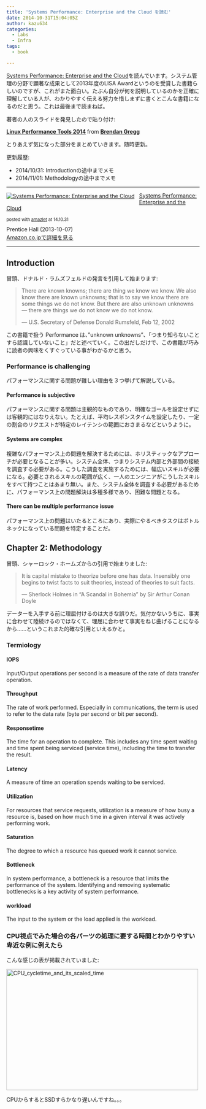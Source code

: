 ```yaml
---
title: 'Systems Performance: Enterprise and the Cloud を読む'
date: 2014-10-31T15:04:05Z
author: kazu634
categories:
  - Labs
  - Infra
tags:
  - book

---
```

<a href="http://www.amazon.co.jp/Systems-Performance-Enterprise-Brendan-Gregg-ebook/dp/B00FLYU9T2/ref=sr_1_6?s=english-books&ie=UTF8&qid=1414762573&sr=1-6&keywords=system+performance" onclick="__gaTracker('send', 'event', 'outbound-article', 'http://www.amazon.co.jp/Systems-Performance-Enterprise-Brendan-Gregg-ebook/dp/B00FLYU9T2/ref=sr_1_6?s=english-books&ie=UTF8&qid=1414762573&sr=1-6&keywords=system+performance', 'Systems Performance: Enterprise and the Cloud');">Systems Performance: Enterprise and the Cloud</a>を読んでいます。システム管理の分野で顕著な成果として2013年度のLISA Awardというのを受賞した書籍らしいのですが、これがまた面白い。たぶん自分が何を説明しているのかを正確に理解している人が、わかりやすく伝える努力を惜しまずに書くとこんな書籍になるのだと思う。これは最後まで読まねば。

著者の人のスライドを発見したので貼り付け:



<div style="margin-bottom: 5px;">
<strong> <a title="Linux Performance Tools 2014" href="//www.slideshare.net/brendangregg/linux-performance-tools-2014" target="_blank">Linux Performance Tools 2014</a> </strong> from <strong><a href="//www.slideshare.net/brendangregg" target="_blank">Brendan Gregg</a></strong>
</div>

とりあえず気になった部分をまとめていきます。随時更新。

更新履歴:

  * 2014/10/31: Introductionの途中までメモ
  * 2014/11/01: Methodologyの途中までメモ

* * *

<div class="amazlet-box" style="margin-bottom: 0px;">
<div class="amazlet-image" style="float: left; margin: 0px 12px 1px 0px;">
<a href="https://www.amazon.co.jp/exec/obidos/ASIN/B00FLYU9T2/simsnes-22/ref=nosim/" onclick="__gaTracker('send', 'event', 'outbound-article', 'https://www.amazon.co.jp/exec/obidos/ASIN/B00FLYU9T2/simsnes-22/ref=nosim/', '');" target="_blank" name="amazletlink"><img style="border: none;" src="https://images-na.ssl-images-amazon.com/images/I/61d0BC4HCnL._SL160_.jpg" alt="Systems Performance: Enterprise and the Cloud" /></a>
</div>

<div class="amazlet-info" style="line-height: 120%; margin-bottom: 10px;">
<div class="amazlet-name" style="margin-bottom: 10px; line-height: 120%;">
<p>
<a href="https://www.amazon.co.jp/exec/obidos/ASIN/B00FLYU9T2/simsnes-22/ref=nosim/" onclick="__gaTracker('send', 'event', 'outbound-article', 'https://www.amazon.co.jp/exec/obidos/ASIN/B00FLYU9T2/simsnes-22/ref=nosim/', 'Systems Performance: Enterprise and the Cloud');" target="_blank" name="amazletlink">Systems Performance: Enterprise and the Cloud</a>
</p>

<div class="amazlet-powered-date" style="font-size: 80%; margin-top: 5px; line-height: 120%;">
        posted with <a href="http://www.amazlet.com/" onclick="__gaTracker('send', 'event', 'outbound-article', 'http://www.amazlet.com/', 'amazlet');" title="amazlet"  target="_blank">amazlet</a> at 14.10.31
</div>
</div>

<div class="amazlet-detail">
      Prentice Hall (2013-10-07)
</div>

<div class="amazlet-sub-info" style="float: left;">
<div class="amazlet-link" style="margin-top: 5px;">
<a href="https://www.amazon.co.jp/exec/obidos/ASIN/B00FLYU9T2/simsnes-22/ref=nosim/" onclick="__gaTracker('send', 'event', 'outbound-article', 'https://www.amazon.co.jp/exec/obidos/ASIN/B00FLYU9T2/simsnes-22/ref=nosim/', 'Amazon.co.jpで詳細を見る');" target="_blank" name="amazletlink">Amazon.co.jpで詳細を見る</a>
</div>
</div>
</div>

<div class="amazlet-footer" style="clear: left;">
</div>
</div>

<!--more-->

* * *

## Introduction

冒頭、ドナルド・ラムズフェルドの発言を引用して始まります:

> There are known knowns; there are thing we know we know. We also know there are known unknowns; that is to say we know there are some things we do not know. But there are also unknown unknowns &#8212; there are things we do not know we do not know.
>
> &#8212; U.S. Secretary of Defense Donald Rumsfeld, Feb 12, 2002

この書籍で扱う Performance は、&#8221;unknown unknowns&#8221;、「つまり知らないことすら認識していないこと」だと述べていく。この出だしだけで、この書籍が巧みに読者の興味をくすぐっている事がわかるかと思う。

### Performance is challenging

パフォーマンスに関する問題が難しい理由を３つ挙げて解説している。

#### Performance is subjective

パフォーマンスに関する問題は主観的なものであり、明確なゴールを設定せずには客観的にはなりえない。たとえば、平均レスポンスタイムを設定したり、一定の割合のリクエストが特定のレイテンシの範囲におさまるなどというように。

#### Systems are complex

複雑なパフォーマンス上の問題を解決するためには、ホリスティックなアプローチが必要となることが多い。システム全体、つまりシステム内部と外部間の接続を調査する必要がある。こうした調査を実施するためには、幅広いスキルが必要になる。必要とされるスキルの範囲が広く、一人のエンジニアがこうしたスキルをすべて持つことはあまり無い。また、システム全体を調査する必要があるために、パフォーマンス上の問題解決は多種多様であり、困難な問題となる。

#### There can be multiple performance issue

パフォーマンス上の問題はいたるところにあり、実際にやるべきタスクはボトルネックになっている問題を特定することだ。

## Chapter 2: Methodology

冒頭、シャーロック・ホームズからの引用で始まりました:

> It is capital mistake to theorize before one has data. Insensibly one begins to twist facts to suit theories, instead of theories to suit facts.
>
> &#8212; Sherlock Holmes in &#8220;A Scandal in Bohemia&#8221; by Sir Arthur Conan Doyle

データーを入手する前に理屈付けるのは大きな誤りだ。気付かないうちに、事実に合わせて陸続けるのではなくて、理屈に合わせて事実をねじ曲げることになるから……というこれまた的確な引用といえるかと。

### Termiology

#### IOPS

Input/Output operations per second is a measure of the rate of data transfer operation.

#### Throughput

The rate of work performed. Especially in communications, the term is used to refer to the data rate (byte per second or bit per second).

#### Responsetime

The time for an operation to complete. This includes any time spent waiting and time spent being serviced (service time), including the time to transfer the result.

#### Latency

A measure of time an operation spends waiting to be serviced.

#### Utilization

For resources that service requests, utilization is a measure of how busy a resource is, based on how much time in a given interval it was actively performing work.

#### Saturation

The degree to which a resource has queued work it cannot service.

#### Bottleneck

In system performance, a bottleneck is a resource that limits the performance of the system. Identifying and removing systematic bottlenecks is a key activity of system performance.

#### workload

The input to the system or the load applied is the workload.

### CPU視点でみた場合の各パーツの処理に要する時間とわかりやすい卑近な例に例えたら

こんな感じの表が掲載されていました:

<a href="https://www.flickr.com/photos/42332031@N02/15680611275" onclick="__gaTracker('send', 'event', 'outbound-article', 'https://www.flickr.com/photos/42332031@N02/15680611275', '');" title="CPU_cycletime_and_its_scaled_time by Kazuhiro MUSASHI, on Flickr"><img class="aligncenter" src="https://farm4.staticflickr.com/3952/15680611275_e9971829fd.jpg" alt="CPU_cycletime_and_its_scaled_time" width="500" height="316" /></a>

CPUからするとSSDすらかなり遅いんですね。。。
